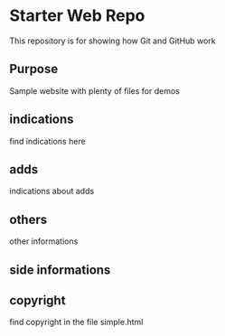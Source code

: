 # Starter Web Repo

This repository is for showing how Git and GitHub work

## Purpose

Sample website with plenty of files for demos

## indications

find indications here 

## adds

indications about adds

## others 

other informations

## side informations 


## copyright

find copyright in the file simple.html